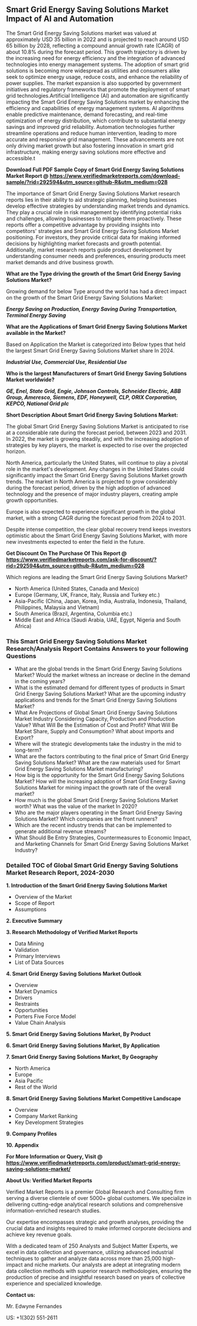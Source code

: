 <h2>Smart Grid Energy Saving Solutions Market Impact of AI and Automation</h2>The Smart Grid Energy Saving Solutions market was valued at approximately USD 35 billion in 2022 and is projected to reach around USD 65 billion by 2028, reflecting a compound annual growth rate (CAGR) of about 10.8% during the forecast period. This growth trajectory is driven by the increasing need for energy efficiency and the integration of advanced technologies into energy management systems. The adoption of smart grid solutions is becoming more widespread as utilities and consumers alike seek to optimize energy usage, reduce costs, and enhance the reliability of power supplies. The market expansion is also supported by government initiatives and regulatory frameworks that promote the deployment of smart grid technologies.Artificial Intelligence (AI) and automation are significantly impacting the Smart Grid Energy Saving Solutions market by enhancing the efficiency and capabilities of energy management systems. AI algorithms enable predictive maintenance, demand forecasting, and real-time optimization of energy distribution, which contribute to substantial energy savings and improved grid reliability. Automation technologies further streamline operations and reduce human intervention, leading to more accurate and responsive grid management. These advancements are not only driving market growth but also fostering innovation in smart grid infrastructure, making energy saving solutions more effective and accessible.t</p><p id="" class=""><strong>Download Full PDF Sample Copy of Smart Grid Energy Saving Solutions Market Report @ <a href="https://www.verifiedmarketreports.com/download-sample/?rid=292594&utm_source=github-R&utm_medium=028" target="_blank">https://www.verifiedmarketreports.com/download-sample/?rid=292594&utm_source=github-R&utm_medium=028</a></strong></p><p>The importance of&nbsp;Smart Grid Energy Saving Solutions Market research reports lies in their ability to aid strategic planning, helping businesses develop effective strategies by understanding market trends and dynamics. They play a crucial role in risk management by identifying potential risks and challenges, allowing businesses to mitigate them proactively. These reports offer a competitive advantage by providing insights into competitors' strategies and Smart Grid Energy Saving Solutions Market positioning. For investors, they provide critical data for making informed decisions by highlighting market forecasts and growth potential. Additionally, market research reports guide product development by understanding consumer needs and preferences, ensuring products meet market demands and drive business growth.</p><p><strong>What are the&nbsp;Type driving the growth of the Smart Grid Energy Saving Solutions Market?</strong></p><p id="" class="">Growing demand for below Type around the world has had a direct impact on the growth of the Smart Grid Energy Saving Solutions Market:</p><em><strong>Energy Saving on Production, Energy Saving During Transportation, Terminal Energy Saving</strong></em></p><strong>What are the&nbsp;Applications&nbsp;of Smart Grid Energy Saving Solutions Market available in the Market?</strong></p><p id="" class="">Based on Application the Market is categorized into Below types that held the largest Smart Grid Energy Saving Solutions Market share In 2024.</p><em><strong>Industrial Use, Commercial Use, Residential Use</strong></em></p><strong>Who is the largest Manufacturers of Smart Grid Energy Saving Solutions Market worldwide?</strong></p><p><em><strong>GE, Enel, State Grid, Engie, Johnson Controls, Schneider Electric, ABB Group, Ameresco, Siemens, EDF, Honeywell, CLP, ORIX Corporation, KEPCO, National Grid plc</strong></em></p><p id="" class=""><strong>Short Description About Smart Grid Energy Saving Solutions Market:</strong></p><p>The global Smart Grid Energy Saving Solutions Market is anticipated to rise at a considerable rate during the forecast period, between 2023 and 2031. In 2022, the market is growing steadily, and with the increasing adoption of strategies by key players, the market is expected to rise over the projected horizon.</p><p>North America, particularly the United States, will continue to play a pivotal role in the market's development. Any changes in the United States could significantly impact the Smart Grid Energy Saving Solutions Market growth trends. The market in North America is projected to grow considerably during the forecast period, driven by the high adoption of advanced technology and the presence of major industry players, creating ample growth opportunities.</p><p>Europe is also expected to experience significant growth in the global market, with a strong CAGR during the forecast period from 2024 to 2031.</p><p>Despite intense competition, the clear global recovery trend keeps investors optimistic about the Smart Grid Energy Saving Solutions Market, with more new investments expected to enter the field in the future.</p><p id="" class=""><strong>Get Discount On The Purchase Of This Report @ <a href="https://www.verifiedmarketreports.com/ask-for-discount/?rid=292594&utm_source=github-R&utm_medium=028" target="_blank">https://www.verifiedmarketreports.com/ask-for-discount/?rid=292594&utm_source=github-R&utm_medium=028</a></strong></p>Which regions are leading the Smart Grid Energy Saving Solutions Market?</p><ul><li>North America (United States, Canada and Mexico)</li><li>Europe (Germany, UK, France, Italy, Russia and Turkey etc.)</li><li>Asia-Pacific (China, Japan, Korea, India, Australia, Indonesia, Thailand, Philippines, Malaysia and Vietnam)</li><li>South America (Brazil, Argentina, Columbia etc.)</li><li>Middle East and Africa (Saudi Arabia, UAE, Egypt, Nigeria and South Africa)</li></ul><h3 id="" class="">This Smart Grid Energy Saving Solutions Market Research/Analysis Report Contains Answers to your following Questions</h3><ul><li>What are the global trends in the Smart Grid Energy Saving Solutions Market? Would the market witness an increase or decline in the demand in the coming years?</li><li>What is the estimated demand for different types of products in Smart Grid Energy Saving Solutions Market? What are the upcoming industry applications and trends for the Smart Grid Energy Saving Solutions Market?</li><li>What Are Projections of Global Smart Grid Energy Saving Solutions Market Industry Considering Capacity, Production and Production Value? What Will Be the Estimation of Cost and Profit? What Will Be Market Share, Supply and Consumption? What about imports and Export?</li><li>Where will the strategic developments take the industry in the mid to long-term?</li><li>What are the factors contributing to the final price of Smart Grid Energy Saving Solutions Market? What are the raw materials used for Smart Grid Energy Saving Solutions Market manufacturing?</li><li>How big is the opportunity for the Smart Grid Energy Saving Solutions Market? How will the increasing adoption of Smart Grid Energy Saving Solutions Market for mining impact the growth rate of the overall market?</li><li>How much is the global Smart Grid Energy Saving Solutions Market worth? What was the value of the market In 2020?</li><li>Who are the major players operating in the Smart Grid Energy Saving Solutions Market? Which companies are the front runners?</li><li>Which are the recent industry trends that can be implemented to generate additional revenue streams?</li><li>What Should Be Entry Strategies, Countermeasures to Economic Impact, and Marketing Channels for Smart Grid Energy Saving Solutions Market Industry?</li></ul><h3 id="" class="">Detailed TOC of Global Smart Grid Energy Saving Solutions Market Research Report, 2024-2030</h3><p id="" class=""><strong>1. Introduction of the Smart Grid Energy Saving Solutions Market</strong></p><ul><li>Overview of the Market</li><li>Scope of Report</li><li>Assumptions</li></ul><p id="" class=""><strong>2. Executive Summary</strong></p><p id="" class=""><strong>3. Research Methodology of Verified Market Reports</strong></p><ul><li>Data Mining</li><li>Validation</li><li>Primary Interviews</li><li>List of Data Sources</li></ul><p id="" class=""><strong>4. Smart Grid Energy Saving Solutions Market Outlook</strong></p><ul><li>Overview</li><li>Market Dynamics</li><li>Drivers</li><li>Restraints</li><li>Opportunities</li><li>Porters Five Force Model</li><li>Value Chain Analysis</li></ul><p id="" class=""><strong>5. Smart Grid Energy Saving Solutions Market, By Product</strong></p><p id="" class=""><strong>6. Smart Grid Energy Saving Solutions Market, By Application</strong></p><p id="" class=""><strong>7. Smart Grid Energy Saving Solutions Market, By Geography</strong></p><ul><li>North America</li><li>Europe</li><li>Asia Pacific</li><li>Rest of the World</li></ul><p id="" class=""><strong>8. Smart Grid Energy Saving Solutions Market Competitive Landscape</strong></p><ul><li>Overview</li><li>Company Market Ranking</li><li>Key Development Strategies</li></ul><p id="" class=""><strong>9. Company Profiles</strong></p><p id="" class=""><strong>10. Appendix</strong></p><p id="" class=""><strong>For More Information or Query, Visit @ <a href="https://www.verifiedmarketreports.com/product/smart-grid-energy-saving-solutions-market/" target="_blank">https://www.verifiedmarketreports.com/product/smart-grid-energy-saving-solutions-market/</a></strong></p><p id="" class=""><strong>About Us: Verified Market Reports</strong></p><p id="" class="">Verified Market Reports is a premier Global Research and Consulting firm serving a diverse clientele of over 5000+ global customers. We specialize in delivering cutting-edge analytical research solutions and comprehensive information-enriched research studies.</p><p id="" class="">Our expertise encompasses strategic and growth analyses, providing the crucial data and insights required to make informed corporate decisions and achieve key revenue goals.</p><p id="" class="">With a dedicated team of 250 Analysts and Subject Matter Experts, we excel in data collection and governance, utilizing advanced industrial techniques to gather and analyze data across more than 25,000 high-impact and niche markets. Our analysts are adept at integrating modern data collection methods with superior research methodologies, ensuring the production of precise and insightful research based on years of collective experience and specialized knowledge.</p><p id="" class=""><strong>Contact us:</strong></p><p id="" class="">Mr. Edwyne Fernandes</p><p id="" class="">US: +1(302) 551-2611</p>
